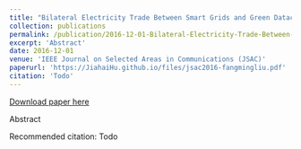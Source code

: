```yaml
---
title: "Bilateral Electricity Trade Between Smart Grids and Green Datacenters: Pricing Models and Performance Evaluation"
collection: publications
permalink: /publication/2016-12-01-Bilateral-Electricity-Trade-Between-Smart-Grids-and-Green-Datacenters
excerpt: 'Abstract'
date: 2016-12-01
venue: 'IEEE Journal on Selected Areas in Communications (JSAC)'
paperurl: 'https://JiahaiHu.github.io/files/jsac2016-fangmingliu.pdf'
citation: 'Todo'
---
```


<a href='https://JiahaiHu.github.io/files/jsac2016-fangmingliu.pdf'>Download paper here</a>

Abstract

Recommended citation: Todo